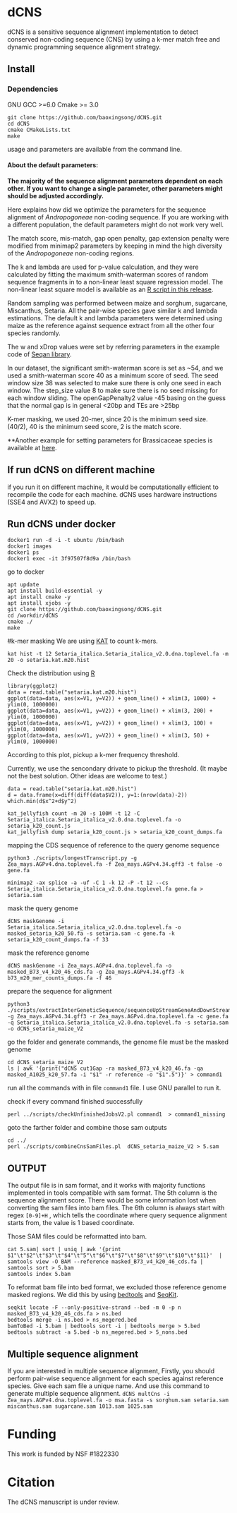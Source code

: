 # dCNS
dCNS is a sensitive sequence alignment implementation to detect conserved non-coding sequence (CNS) by using a k-mer match free and dynamic programming sequence alignment strategy.



## Install
### Dependencies
GNU GCC >=6.0 
Cmake >= 3.0
```
git clone https://github.com/baoxingsong/dCNS.git
cd dCNS
cmake CMakeLists.txt
make
```
usage and parameters are available from the command line.

#### About the default parameters:

**The majority of the sequence alignment parameters dependent on each other. If you want to change a single parameter, other parameters might should be adjusted accordingly.**

Here explains how did we optimize the parameters for the sequence alignment of *Andropogoneae* non-coding sequence. If you are working with a different population, the default parameters might do not work very well.

The match score, mis-match, gap open penalty, gap extension penalty were modified from minimap2 parameters by keeping in mind the high diversity of the *Andropogoneae* non-coding regions.

The k and lambda are used for p-value calculation, and they were calculated by fitting the maximum smith-waterman scores of random sequence fragments in to a non-linear least square regression model. The non-linear least square model is available as an [R script in this release](/home/bs674/Dropbox/dCNS/scripts/scriptToestimateKandLambda.r).

Random sampling was performed between maize and sorghum, sugarcane, Miscanthus, Setaria. All the pair-wise species gave similar k and lambda estimations. The default k and lambda parameters were determined using maize as the reference against sequence extract from all the other four species randomly.

The w and xDrop values were set by referring parameters in the example code of [Seqan library](https://www.seqan.de/).

In our dataset, the significant smith-waterman score is set as ~54, and we used a smith-waterman score 40 as a minimum score of seed. The seed window size 38 was selected to make sure there is only one seed in each window. The step_size value 8 to make sure there is no seed missing for each window sliding. The openGapPenalty2 value -45 basing on the guess that the normal gap is in general <20bp and TEs are >25bp

K-mer masking, we used 20-mer, since 20 is the minimum seed size. (40/2), 40 is the minimum seed score, 2 is the match score.

**Another example for setting parameters for Brassicaceae species is available at [here](./docs/parameters.pdf).
## If run dCNS on different machine
if you run it on different machine, it would be computationally efficient to recompile the code for each machine. dCNS uses hardware instructions (SSE4 and AVX2) to speed up.

## Run dCNS under docker

```
docker1 run -d -i -t ubuntu /bin/bash
docker1 images
docker1 ps
docker1 exec -it 3f97507f8d9a /bin/bash
```

go to docker
```
apt update
apt install build-essential -y
apt install cmake -y
apt install xjobs -y
git clone https://github.com/baoxingsong/dCNS.git
cd /workdir/dCNS
cmake ./
make
```


#k-mer masking
We are using [KAT](https://kat.readthedocs.io/en/latest/) to count k-mers.
```
kat hist -t 12 Setaria_italica.Setaria_italica_v2.0.dna.toplevel.fa -m 20 -o setaria.kat.m20.hist
```

Check the distribution using [R](https://www.r-project.org/)

```
library(ggplot2)
data = read.table("setaria.kat.m20.hist")
ggplot(data=data, aes(x=V1, y=V2)) + geom_line() + xlim(3, 1000) + ylim(0, 1000000)
ggplot(data=data, aes(x=V1, y=V2)) + geom_line() + xlim(3, 200) + ylim(0, 1000000)
ggplot(data=data, aes(x=V1, y=V2)) + geom_line() + xlim(3, 100) + ylim(0, 1000000)
ggplot(data=data, aes(x=V1, y=V2)) + geom_line() + xlim(3, 50) + ylim(0, 1000000)
```

According to this plot, pickup a k-mer frequency threshold.

Currently, we use the sencondary drivate to pickup the threshold. (It maybe not the best solution. Other ideas are welcome to test.)
```
data = read.table("setaria.kat.m20.hist")
d = data.frame(x=diff(diff(data$V2)), y=1:(nrow(data)-2))
which.min(d$x^2+d$y^2)

kat_jellyfish count -m 20 -s 100M -t 12 -C Setaria_italica.Setaria_italica_v2.0.dna.toplevel.fa -o setaria_k20_count.js
kat_jellyfish dump setaria_k20_count.js > setaria_k20_count_dumps.fa
```

mapping the CDS sequence of reference to the query genome sequence
```
python3 ./scripts/longestTranscript.py -g Zea_mays.AGPv4.dna.toplevel.fa -f Zea_mays.AGPv4.34.gff3 -t false -o gene.fa

minimap2 -ax splice -a -uf -C 1 -k 12 -P -t 12 --cs Setaria_italica.Setaria_italica_v2.0.dna.toplevel.fa gene.fa > setaria.sam
```

mask the query genome
```
dCNS maskGenome -i Setaria_italica.Setaria_italica_v2.0.dna.toplevel.fa -o masked_setaria_k20_50.fa -s setaria.sam -c gene.fa -k setaria_k20_count_dumps.fa -f 33
```

mask the reference genome
```
dCNS maskGenome -i Zea_mays.AGPv4.dna.toplevel.fa -o masked_B73_v4_k20_46_cds.fa -g Zea_mays.AGPv4.34.gff3 -k b73_m20_mer_counts_dumps.fa -f 46
```

prepare the sequence for alignment
```
python3 ./scripts/extractInterGeneticSequence/sequenceUpStreamGeneAndDownStreamV2.py -g Zea_mays.AGPv4.34.gff3 -r Zea_mays.AGPv4.dna.toplevel.fa -c gene.fa -q Setaria_italica.Setaria_italica_v2.0.dna.toplevel.fa -s setaria.sam -o dCNS_setaria_maize_V2
```



go the folder and generate commands, the genome file must be the masked genome

```
cd dCNS_setaria_maize_V2
ls | awk '{print("dCNS cut1Gap -ra masked_B73_v4_k20_46.fa -qa masked_A1025_k20_57.fa -i "$1" -r reference -o "$1".5")}' > command1
```

run all the commands with in file `command1` file. I use GNU parallel to run it.

check if every command finished successfully
```
perl ../scripts/checkUnfinishedJobsV2.pl command1  > command1_missing
```

goto the farther folder and combine those sam outputs
```
cd ../
perl ./scripts/combineCnsSamFiles.pl  dCNS_setaria_maize_V2 > 5.sam
```


## OUTPUT
The output file is in sam format, and it works with majority functions implemented in tools compatible with sam format.
The 5th column is the sequence alignment score. There would be some information lost when converting the sam files into bam files.
The 6th column is always start with regex `[0-9]+H` , which tells the coordinate where query sequence alignment starts from, the value is 1 based coordinate.

Those SAM files could be reformatted into bam.
```
cat 5.sam| sort | uniq | awk '{print $1"\t"$2"\t"$3"\t"$4"\t"5"\t"$6"\t"$7"\t"$8"\t"$9"\t"$10"\t"$11}'  | samtools view -O BAM --reference masked_B73_v4_k20_46_cds.fa | samtools sort > 5.bam
samtools index 5.bam
```

To reformat bam file into bed format, we excluded those reference genome masked regions. We did this by using [bedtools](https://github.com/arq5x/bedtools2/) and [SeqKit](https://github.com/shenwei356/seqkit).

```
seqkit locate -F --only-positive-strand --bed -m 0 -p n masked_B73_v4_k20_46_cds.fa > ns.bed
bedtools merge -i ns.bed > ns_megered.bed
bamToBed -i 5.bam | bedtools sort -i | bedtools merge > 5.bed 
bedtools subtract -a 5.bed -b ns_megered.bed > 5_nons.bed
```

## Multiple sequence alignment
If you are interested in multiple sequence alignment, Firstly, you should perform pair-wise sequence alignment for each species against reference species.
Give each sam file a unique name. And use this command to generate multiple sequence alignment.
`dCNS multCns -i Zea_mays.AGPv4.dna.toplevel.fa -o msa.fasta -s sorghum.sam setaria.sam miscanthus.sam sugarcane.sam 1013.sam 1025.sam`

# Funding
This work is funded by NSF #1822330

# Citation
The dCNS manuscript is under review.
